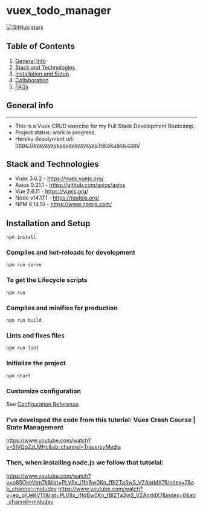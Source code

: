 # vuex_todo_manager

[![GitHub stars](https://img.shields.io/github/stars/Naereen/StrapDown.js.svg?style=social&label=Star&maxAge=2592000)](https://GitHub.com/Naereen/StrapDown.js/stargazers/)

## Table of Contents
1. [General Info](#general-info)
2. [Stack and Technologies](#stack-technologies)
3. [Installation and Setup](#installation-setup)
4. [Collaboration](#collaboration)
6. [FAQs](#faqs)

## General info
***
* This is a Vuex CRUD exercise for my Full Stack Development Bootcamp.
* Project status: work in progress.
* Heroku depolyment url: https://xyxyxyxyxyxyxyxyxyxyxy.herokuapp.com/

## Stack and Technologies

* Vuex 3.6.2 - https://vuex.vuejs.org/
* Axios 0.21.1 - https://github.com/axios/axios
* Vue 2.6.11 - https://vuejs.org/
* Node v14.17.1 - https://nodejs.org/
* NPM 6.14.13 - https://www.npmjs.com/

## Installation and Setup
```
npm install
```

### Compiles and hot-reloads for development
```
npm run serve
```

### To get the Lifecycle scripts
```
npm run
```

### Compiles and minifies for production
```
npm run build
```

### Lints and fixes files
```
npm run lint
```

### Initialize the project
```
npm start
```

### Customize configuration
See [Configuration Reference](https://cli.vuejs.org/config/).


### I've developed the code from this tutorial: Vuex Crash Course | State Management
https://www.youtube.com/watch?v=5lVQgZzLMHc&ab_channel=TraversyMedia

### Then, when installing node.js we follow that tutorial:
https://www.youtube.com/watch?v=o85OkeVtm7k&list=PLV8x_i1fqBw0Kn_fBIZTa3wS_VZAqddX7&index=7&ab_channel=midudev
https://www.youtube.com/watch?v=ep_plUeKV1Y&list=PLV8x_i1fqBw0Kn_fBIZTa3wS_VZAqddX7&index=8&ab_channel=midudev